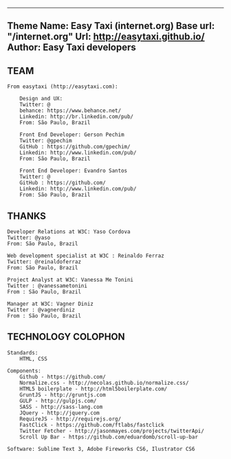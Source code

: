 ----
Theme Name: Easy Taxi (internet.org)
Base url: "/internet.org"
Url: http://easytaxi.github.io/
Author: Easy Taxi developers
------

TEAM
------

    From easytaxi (http://easytaxi.com):

        Design and UX:
        Twitter: @
        behance: https://www.behance.net/
        Linkedin: http://br.linkedin.com/pub/
        From: São Paulo, Brazil

        Front End Developer: Gerson Pechim
        Twitter: @gpechim
        GitHub : https://github.com/gpechim/
        Linkedin: http://www.linkedin.com/pub/
        From: São Paulo, Brazil

        Front End Developer: Evandro Santos
        Twitter: @
        GitHub : https://github.com/
        Linkedin: http://www.linkedin.com/pub/
        From: São Paulo, Brazil

THANKS
------

    Developer Relations at W3C: Yaso Cordova
    Twitter: @yaso
    From: São Paulo, Brazil

    Web development specialist at W3C : Reinaldo Ferraz
    Twitter: @reinaldoferraz
    From: São Paulo, Brazil

    Project Analyst at W3C: Vanessa Me Tonini
    Twitter : @vanessametonini
    From : São Paulo, Brazil

    Manager at W3C: Vagner Diniz
    Twitter : @vagnerdiniz
    From : São Paulo, Brazil


TECHNOLOGY COLOPHON
------

    Standards:
        HTML, CSS

    Components:
        Github - https://github.com/
        Normalize.css - http://necolas.github.io/normalize.css/
        HTML5 boilerplate - http://html5boilerplate.com/
        GruntJS - http://gruntjs.com
        GULP - http://gulpjs.com/
        SASS - http://sass-lang.com
        JQuery - http://jquery.com
        RequireJS - http://requirejs.org/
        FastClick - https://github.com/ftlabs/fastclick
        Twitter Fetcher - http://jasonmayes.com/projects/twitterApi/
        Scroll Up Bar - https://github.com/eduardomb/scroll-up-bar

    Software: Sublime Text 3, Adobe Fireworks CS6, Ilustrator CS6